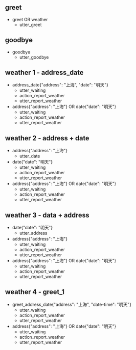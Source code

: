 ## greet
* greet OR weather
  - utter_greet

## goodbye
* goodbye
  - utter_goodbye

## weather 1 - address_date
* address_date{"address": "上海", "date": "明天"}
  - utter_waiting
  - action_report_weather
  - utter_report_weather
* address{"address": "上海"} OR date{"date": "明天"}
  - utter_waiting
  - action_report_weather
  - utter_report_weather

## weather 2 - address + date
* address{"address": "上海"}
  - utter_date
* date{"date": "明天"}
  - utter_waiting
  - action_report_weather
  - utter_report_weather
* address{"address": "上海"} OR date{"date": "明天"}
  - utter_waiting
  - action_report_weather
  - utter_report_weather
  
## weather 3 - data + address
* date{"date": "明天"}
  - utter_address
* address{"address": "上海"}
  - utter_waiting
  - action_report_weather
  - utter_report_weather
* address{"address": "上海"} OR date{"date": "明天"}
  - utter_waiting
  - action_report_weather
  - utter_report_weather
  
## weather 4 - greet_1
* greet_address_date{"address": "上海", "date-time": "明天"}
  - utter_waiting
  - action_report_weather
  - utter_report_weather
* address{"address": "上海"} OR date{"date": "明天"}
  - utter_waiting
  - action_report_weather
  - utter_report_weather